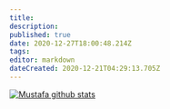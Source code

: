 ```yaml
---
title: 
description: 
published: true
date: 2020-12-27T18:00:48.214Z
tags: 
editor: markdown
dateCreated: 2020-12-21T04:29:13.705Z
---
```


[![Mustafa github stats](https://github-readme-stats.vercel.app/api?username=sampah92&count_private=true&show_icons=true&theme=chartreuse-dark)](https://github.com/sampah92)